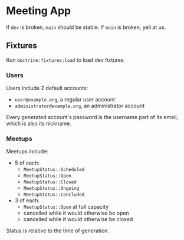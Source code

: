 # Meeting App

If `dev` is broken, `main` should be stable. If `main` is broken, yell at us.

## Fixtures

Run `doctrine:fixtures:load` to load dev fixtures.

### Users

Users include 2 default accounts:
* `user@example.org`, a regular user account
* `administrator@example.org`, an administrator account

Every generated account's password is the username part of its email, which is also its nickname.

### Meetups

Meetups include:
* 5 of each:
  * `MeetupStatus::Scheduled`
  * `MeetupStatus::Open`
  * `MeetupStatus::Closed`
  * `MeetupStatus::Ongoing`
  * `MeetupStatus::Concluded`
* 3 of each:
  * `MeetupStatus::Open` at full capacity
  * cancelled while it would otherwise be open
  * cancelled while it would otherwise be closed

Status is relative to the time of generation.


